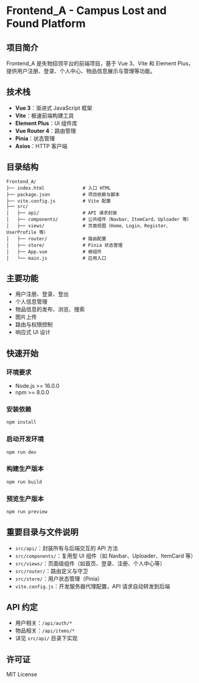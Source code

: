 # Frontend_A - Campus Lost and Found Platform

## 项目简介

Frontend_A 是失物招领平台的前端项目，基于 Vue 3、Vite 和 Element Plus，提供用户注册、登录、个人中心、物品信息展示与管理等功能。

## 技术栈
- **Vue 3**：渐进式 JavaScript 框架
- **Vite**：极速前端构建工具
- **Element Plus**：UI 组件库
- **Vue Router 4**：路由管理
- **Pinia**：状态管理
- **Axios**：HTTP 客户端

## 目录结构
```
Frontend_A/
├── index.html              # 入口 HTML
├── package.json            # 项目依赖与脚本
├── vite.config.js          # Vite 配置
├── src/
│   ├── api/                # API 请求封装
│   ├── components/         # 公共组件（Navbar、ItemCard、Uploader 等）
│   ├── views/              # 页面视图（Home、Login、Register、UserProfile 等）
│   ├── router/             # 路由配置
│   ├── store/              # Pinia 状态管理
│   ├── App.vue             # 根组件
│   └── main.js             # 应用入口
```

## 主要功能
- 用户注册、登录、登出
- 个人信息管理
- 物品信息的发布、浏览、搜索
- 图片上传
- 路由与权限控制
- 响应式 UI 设计

## 快速开始
### 环境要求
- Node.js >= 16.0.0
- npm >= 8.0.0

### 安装依赖
```bash
npm install
```

### 启动开发环境
```bash
npm run dev
```

### 构建生产版本
```bash
npm run build
```

### 预览生产版本
```bash
npm run preview
```

## 重要目录与文件说明
- `src/api/`：封装所有与后端交互的 API 方法
- `src/components/`：复用型 UI 组件（如 Navbar、Uploader、ItemCard 等）
- `src/views/`：页面级组件（如首页、登录、注册、个人中心等）
- `src/router/`：路由定义与守卫
- `src/store/`：用户状态管理（Pinia）
- `vite.config.js`：开发服务器代理配置，API 请求自动转发到后端

## API 约定
- 用户相关：`/api/auth/*`
- 物品相关：`/api/items/*`
- 详见 `src/api/` 目录下实现

## 许可证
MIT License 